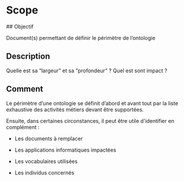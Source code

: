 # Scope

## Objectif

Document(s) permettant de définir le périmètre de l’ontologie

## Description

Quelle est sa “largeur” et sa “profondeur” ?
Quel est sont impact ?

## Comment

Le périmètre d’une ontologie se définit d’abord et avant tout par la 
liste exhaustive des activités métiers devant être supportées.

Ensuite, dans certaines circonstances, il peut être utile d'identifier en complément :

* Les documents à remplacer

* Les applications informatiques impactées

* Les vocabulaires utilisées

* Les individus concernés